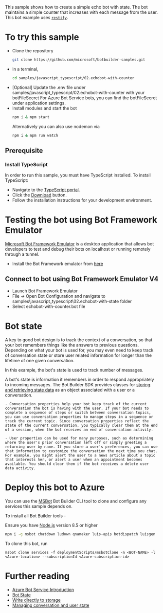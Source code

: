 This sample shows how to create a simple echo bot with state. The bot maintains a simple counter that increases with each message from the user. This bot example uses [`restify`](https://www.npmjs.com/package/restify).

# To try this sample
- Clone the repository
    ```bash
    git clone https://github.com/microsoft/botbuilder-samples.git
    ```
- In a terminal,
    ```bash
    cd samples/javascript_typescript/02.echobot-with-counter
    ```
- [Optional] Update the .env file under samples/javascript_typescript/02.echobot-with-counter with your botFileSecret
    For Azure Bot Service bots, you can find the botFileSecret under application settings.
- Install modules and start the bot
    ```bash
    npm i & npm start
    ```
    Alternatively you can also use nodemon via
    ```bash
    npm i & npm run watch
    ```

## Prerequisite
### Install TypeScript
In order to run this sample, you must have TypeScript installed.  To install TypeScript:
- Navigate to the [TypeScript portal](https://www.typescriptlang.org).
- Click the [Download](https://www.typescriptlang.org/#download-links) button.
- Follow the installation instructions for your development environment.

# Testing the bot using Bot Framework Emulator
[Microsoft Bot Framework Emulator](https://github.com/microsoft/botframework-emulator) is a desktop application that allows bot developers to test and debug their bots on localhost or running remotely through a tunnel.

- Install the Bot Framework emulator from [here](https://aka.ms/botframework-emulator)

## Connect to bot using Bot Framework Emulator **V4**
- Launch Bot Framework Emulator
- File -> Open Bot Configuration and navigate to samples\javascript_typescript\02.echobot-with-state folder
- Select echobot-with-counter.bot file

# Bot state
A key to good bot design is to track the context of a conversation, so that your bot remembers things like the answers to previous questions. Depending on what your bot is used for, you may even need to keep track of conversation state or store user related information for longer than the lifetime of one given conversation.

In this example, the bot's state is used to track number of messages.

 A bot's state is information it remembers in order to respond appropriately to incoming messages. The Bot Builder SDK provides classes for [storing and retrieving state data](https://docs.microsoft.com/en-us/azure/bot-service/bot-builder-howto-v4-state?view=azure-bot-service-4.0&tabs=js) as an object associated with a user or a conversation.

    - Conversation properties help your bot keep track of the current conversation the bot is having with the user. If your bot needs to complete a sequence of steps or switch between conversation topics, you can use conversation properties to manage steps in a sequence or track the current topic. Since conversation properties reflect the state of the current conversation, you typically clear them at the end of a session, when the bot receives an end of conversation activity.

    - User properties can be used for many purposes, such as determining where the user's prior conversation left off or simply greeting a returning user by name. If you store a user's preferences, you can use that information to customize the conversation the next time you chat. For example, you might alert the user to a news article about a topic that interests her, or alert a user when an appointment becomes available. You should clear them if the bot receives a delete user data activity.

# Deploy this bot to Azure
You can use the [MSBot](https://github.com/microsoft/botbuilder-tools) Bot Builder CLI tool to clone and configure any services this sample depends on.

To install all Bot Builder tools -

Ensure you have [Node.js](https://nodejs.org/) version 8.5 or higher

```bash
npm i -g msbot chatdown ludown qnamaker luis-apis botdispatch luisgen
```

To clone this bot, run
```
msbot clone services -f deploymentScripts/msbotClone -n <BOT-NAME> -l <Azure-location> --subscriptionId <Azure-subscription-id>
```

# Further reading
- [Azure Bot Service Introduction](https://docs.microsoft.com/en-us/azure/bot-service/bot-service-overview-introduction?view=azure-bot-service-4.0)
- [Bot State](https://docs.microsoft.com/en-us/azure/bot-service/bot-builder-storage-concept?view=azure-bot-service-4.0)
- [Write directly to storage](https://docs.microsoft.com/en-us/azure/bot-service/bot-builder-howto-v4-storage?view=azure-bot-service-4.0&tabs=jsechoproperty%2Ccsetagoverwrite%2Ccsetag)
- [Managing conversation and user state](https://docs.microsoft.com/en-us/azure/bot-service/bot-builder-howto-v4-state?view=azure-bot-service-4.0&tabs=js)